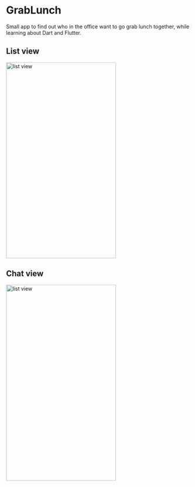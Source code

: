 # GrabLunch

Small app to find out who in the office want to go grab lunch together,
while learning about Dart and Flutter.


## List view

<img src="https://github.com/Fandekasp/grablunch/raw/master/static/list.jpg" alt="list view" width="300" height="533">


## Chat view

<img src="https://github.com/Fandekasp/grablunch/raw/master/static/chat.jpg" alt="list view" width="300" height="533">
